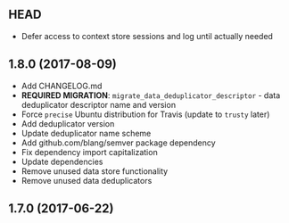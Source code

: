 ## HEAD

- Defer access to context store sessions and log until actually needed

## 1.8.0 (2017-08-09)

- Add CHANGELOG.md
- **REQUIRED MIGRATION**: `migrate_data_deduplicator_descriptor` - data deduplicator descriptor name and version
- Force `precise` Ubuntu distribution for Travis (update to `trusty` later)
- Add deduplicator version
- Update deduplicator name scheme
- Add github.com/blang/semver package dependency
- Fix dependency import capitalization
- Update dependencies
- Remove unused data store functionality
- Remove unused data deduplicators

## 1.7.0 (2017-06-22)

